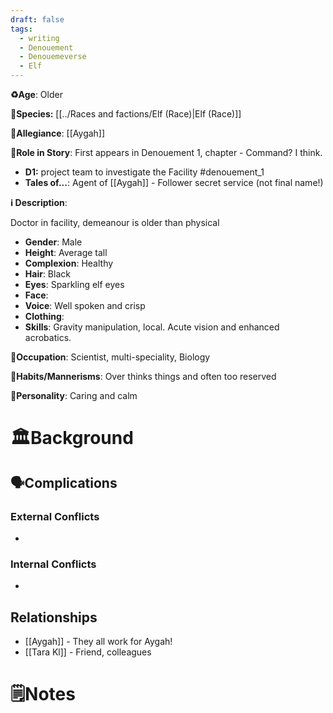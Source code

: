 ```yaml
---
draft: false
tags:
  - writing
  - Denouement
  - Denouemeverse
  - Elf
---
```


**♻️Age**: Older

👾**Species:** [[../Races and factions/Elf (Race)|Elf (Race)]]

🏅**Allegiance**: [[Aygah]]

**🎲Role in Story**: First appears in Denouement 1, chapter - Command? I think.

- **D1:** project team to investigate the Facility #denouement_1 
- **Tales of...**:  Agent of [[Aygah]] - Follower secret service (not final name!)

**ℹ️ Description**: 

Doctor in facility, demeanour is older than physical

* **Gender**: Male
* **Height**: Average tall
* **Complexion**: Healthy
* **Hair**: Black
* **Eyes**:  Sparkling elf eyes
* **Face**: 
* **Voice**: Well spoken and crisp
* **Clothing**:  
* **Skills**: Gravity manipulation, local. Acute vision and enhanced acrobatics.

**💼Occupation**: Scientist, multi-speciality, Biology

**🎺Habits/Mannerisms**: Over thinks things and often too reserved

**🧨Personality**: Caring and calm

# 🏛️Background

## 🗣️Complications

### **External Conflicts**

- 

### **Internal Conflicts**

- 

## Relationships

- [[Aygah]] - They all work for Aygah! 
- [[Tara Kl]] - Friend, colleagues 

# 🗒️Notes